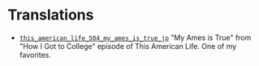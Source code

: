 # Translations

* [`this_american_life_504_my_ames_is_true_jp`](https://www.thisamericanlife.org/504/transcript) "My Ames is True" from "How I Got to College" episode of This American Life. One of my favorites.

